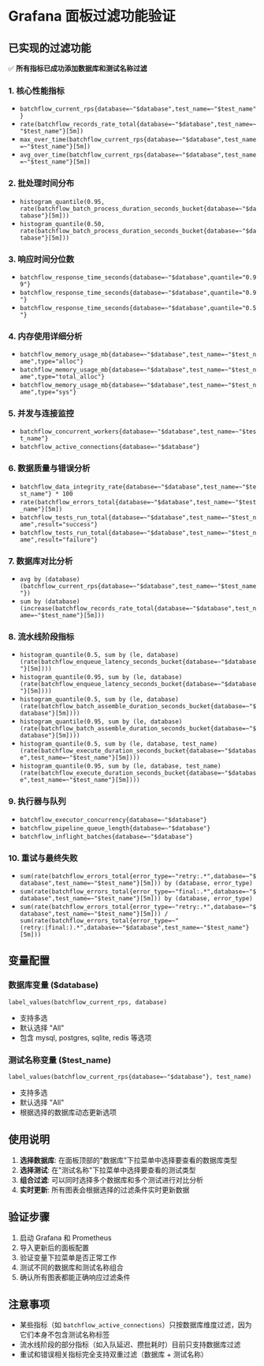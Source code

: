 # Grafana 面板过滤功能验证

## 已实现的过滤功能

✅ **所有指标已成功添加数据库和测试名称过滤**

### 1. 核心性能指标
- `batchflow_current_rps{database=~"$database",test_name=~"$test_name"}`
- `rate(batchflow_records_rate_total{database=~"$database",test_name=~"$test_name"}[5m])`
- `max_over_time(batchflow_current_rps{database=~"$database",test_name=~"$test_name"}[5m])`
- `avg_over_time(batchflow_current_rps{database=~"$database",test_name=~"$test_name"}[5m])`

### 2. 批处理时间分布
- `histogram_quantile(0.95, rate(batchflow_batch_process_duration_seconds_bucket{database=~"$database"}[5m]))`
- `histogram_quantile(0.50, rate(batchflow_batch_process_duration_seconds_bucket{database=~"$database"}[5m]))`

### 3. 响应时间分位数
- `batchflow_response_time_seconds{database=~"$database",quantile="0.99"}`
- `batchflow_response_time_seconds{database=~"$database",quantile="0.9"}`
- `batchflow_response_time_seconds{database=~"$database",quantile="0.5"}`

### 4. 内存使用详细分析
- `batchflow_memory_usage_mb{database=~"$database",test_name=~"$test_name",type="alloc"}`
- `batchflow_memory_usage_mb{database=~"$database",test_name=~"$test_name",type="total_alloc"}`
- `batchflow_memory_usage_mb{database=~"$database",test_name=~"$test_name",type="sys"}`

### 5. 并发与连接监控
- `batchflow_concurrent_workers{database=~"$database",test_name=~"$test_name"}`
- `batchflow_active_connections{database=~"$database"}`

### 6. 数据质量与错误分析
- `batchflow_data_integrity_rate{database=~"$database",test_name=~"$test_name"} * 100`
- `rate(batchflow_errors_total{database=~"$database",test_name=~"$test_name"}[5m])`
- `batchflow_tests_run_total{database=~"$database",test_name=~"$test_name",result="success"}`
- `batchflow_tests_run_total{database=~"$database",test_name=~"$test_name",result="failure"}`

### 7. 数据库对比分析
- `avg by (database) (batchflow_current_rps{database=~"$database",test_name=~"$test_name"})`
- `sum by (database) (increase(batchflow_records_rate_total{database=~"$database",test_name=~"$test_name"}[5m]))`

### 8. 流水线阶段指标
- `histogram_quantile(0.5, sum by (le, database) (rate(batchflow_enqueue_latency_seconds_bucket{database=~"$database"}[5m])))`
- `histogram_quantile(0.95, sum by (le, database) (rate(batchflow_enqueue_latency_seconds_bucket{database=~"$database"}[5m])))`
- `histogram_quantile(0.5, sum by (le, database) (rate(batchflow_batch_assemble_duration_seconds_bucket{database=~"$database"}[5m])))`
- `histogram_quantile(0.95, sum by (le, database) (rate(batchflow_batch_assemble_duration_seconds_bucket{database=~"$database"}[5m])))`
- `histogram_quantile(0.5, sum by (le, database, test_name) (rate(batchflow_execute_duration_seconds_bucket{database=~"$database",test_name=~"$test_name"}[5m])))`
- `histogram_quantile(0.95, sum by (le, database, test_name) (rate(batchflow_execute_duration_seconds_bucket{database=~"$database",test_name=~"$test_name"}[5m])))`

### 9. 执行器与队列
- `batchflow_executor_concurrency{database=~"$database"}`
- `batchflow_pipeline_queue_length{database=~"$database"}`
- `batchflow_inflight_batches{database=~"$database"}`

### 10. 重试与最终失败
- `sum(rate(batchflow_errors_total{error_type=~"retry:.*",database=~"$database",test_name=~"$test_name"}[5m])) by (database, error_type)`
- `sum(rate(batchflow_errors_total{error_type=~"final:.*",database=~"$database",test_name=~"$test_name"}[5m])) by (database, error_type)`
- `sum(rate(batchflow_errors_total{error_type=~"retry:.*",database=~"$database",test_name=~"$test_name"}[5m])) / sum(rate(batchflow_errors_total{error_type=~"(retry:|final:).*",database=~"$database",test_name=~"$test_name"}[5m]))`

## 变量配置

### 数据库变量 ($database)
```
label_values(batchflow_current_rps, database)
```
- 支持多选
- 默认选择 "All"
- 包含 mysql, postgres, sqlite, redis 等选项

### 测试名称变量 ($test_name)
```
label_values(batchflow_current_rps{database=~"$database"}, test_name)
```
- 支持多选
- 默认选择 "All"
- 根据选择的数据库动态更新选项

## 使用说明

1. **选择数据库**: 在面板顶部的"数据库"下拉菜单中选择要查看的数据库类型
2. **选择测试**: 在"测试名称"下拉菜单中选择要查看的测试类型
3. **组合过滤**: 可以同时选择多个数据库和多个测试进行对比分析
4. **实时更新**: 所有图表会根据选择的过滤条件实时更新数据

## 验证步骤

1. 启动 Grafana 和 Prometheus
2. 导入更新后的面板配置
3. 验证变量下拉菜单是否正常工作
4. 测试不同的数据库和测试名称组合
5. 确认所有图表都能正确响应过滤条件

## 注意事项

- 某些指标（如 `batchflow_active_connections`）只按数据库维度过滤，因为它们本身不包含测试名称标签
- 流水线阶段的部分指标（如入队延迟、攒批耗时）目前只支持数据库过滤
- 重试和错误相关指标完全支持双重过滤（数据库 + 测试名称）